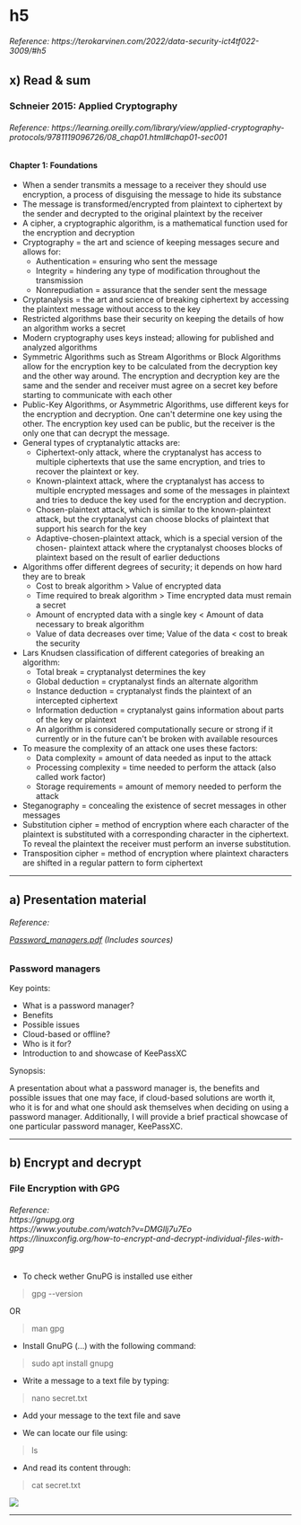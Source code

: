 <h1> h5 </h1>
<h6> Reference: https://terokarvinen.com/2022/data-security-ict4tf022-3009/#h5 </h6>

<h2> x) Read & sum</h2>

<h3> Schneier 2015: Applied Cryptography </h3>
<h6> Reference: https://learning.oreilly.com/library/view/applied-cryptography-protocols/9781119096726/08_chap01.html#chap01-sec001 </h6>

<p>
<h4> Chapter 1: Foundations </h4>

  - When a sender transmits a message to a receiver they should use encryption, a process of disguising the message to hide its substance
  - The message is transformed/encrypted from plaintext to ciphertext by the sender and decrypted to the original plaintext by the receiver
  - A cipher, a cryptographic algorithm, is a mathematical function used for the encryption and decryption
  - Cryptography = the art and science of keeping messages secure and allows for:
    - Authentication = ensuring who sent the message
    - Integrity = hindering any type of modification throughout the transmission
    - Nonrepudiation = assurance that the sender sent the message
  - Cryptanalysis = the art and science of breaking ciphertext by accessing the plaintext message without access to the key
  - Restricted algorithms base their security on keeping the details of how an algorithm works a secret
  - Modern cryptography uses keys instead; allowing for published and analyzed algorithms
  - Symmetric Algorithms such as Stream Algorithms or Block Algorithms allow for the encryption key to be calculated from the decryption key and the other way around. The encryption and decryption key are the same and the sender and receiver must agree on a secret key before starting to communicate with each other
  - Public-Key Algorithms, or Asymmetric Algorithms, use different keys for the encryption and decryption. One can't determine one key using the other. The encryption key used can be public, but the receiver is the only one that can decrypt the message.
  - General types of cryptanalytic attacks are:
    - Ciphertext-only attack, where the cryptanalyst has access to multiple ciphertexts that use the same encryption, and tries to recover the plaintext or key.
    - Known-plaintext attack, where the cryptanalyst has access to multiple encrypted messages and some of the messages in plaintext and tries to deduce the key used for the encryption and decryption.
    - Chosen-plaintext attack, which is similar to the known-plaintext attack, but the cryptanalyst can choose blocks of plaintext that support his search for the key
    - Adaptive-chosen-plaintext attack, which is a special version of the chosen-   plaintext attack where the cryptanalyst chooses blocks of plaintext based on the result of earlier deductions
  - Algorithms offer different degrees of security; it depends on how hard they are to break
    - Cost to break algorithm > Value of encrypted data
    - Time required to break algorithm > Time encrypted data must remain a secret
    - Amount of encrypted data with a single key < Amount of data necessary to break algorithm
    - Value of data decreases over time; Value of the data < cost to break the security
  - Lars Knudsen classification of different categories of breaking an algorithm:
    - Total break = cryptanalyst determines the key
    - Global deduction = cryptanalyst finds an alternate algorithm
    - Instance deduction = cryptanalyst finds the plaintext of an intercepted ciphertext
    - Information deduction = cryptanalyst gains information about parts of the key or plaintext
    - An algorithm is considered computationally secure or strong if it currently or in the future can't be broken with available resources
  - To measure the complexity of an attack one uses these factors:
    - Data complexity = amount of data needed as input to the attack
    - Processing complexity = time needed to perform the attack (also called work factor)
    - Storage requirements = amount of memory needed to perform the attack
  - Steganography = concealing the existence of secret messages in other messages
  - Substitution cipher = method of encryption where each character of the plaintext is substituted with a corresponding character in the ciphertext. To reveal the plaintext the receiver must perform an inverse substitution.
  - Transposition cipher = method of encryption where plaintext characters are shifted in a regular pattern to form ciphertext

</p>

<hr>

<h2> a) Presentation material </h2>
<h6> Reference: </br>
  
  [Password_managers.pdf](presentation/Password_managers.pdf) (Includes sources)
</h6>
  
<h3> Password managers</h3>

<p>
  
Key points:
  
  - What is a password manager?
  - Benefits
  - Possible issues
  - Cloud-based or offline?
  - Who is it for?
  - Introduction to and showcase of KeePassXC
  
Synopsis:
  
A presentation about what a password manager is, the benefits and possible issues that one may face, if cloud-based solutions are worth it, who it is for and what one should ask themselves when deciding on using a password manager. Additionally, I will provide a brief practical showcase of one particular password manager, KeePassXC.
  
</p>
<hr>

<h2> b) Encrypt and decrypt </h2>

<h3> File Encryption with GPG </h3>
<h6> Reference:</br>
  https://gnupg.org </br>
  https://www.youtube.com/watch?v=DMGIlj7u7Eo </br>
  https://linuxconfig.org/how-to-encrypt-and-decrypt-individual-files-with-gpg</h6>

<p>
  
  - To check wether GnuPG is installed use either
  
  > gpg --version
  
  OR
  
  > man gpg
  
  - Install GnuPG (...) with the following command:
  
  > sudo apt install gnupg
  
  - Write a message to a text file by typing:
  
  > nano secret.txt
  
  - Add your message to the text file and save
  
  - We can locate our file using:
  > ls
  
  - And read its content through:
  > cat secret.txt
  >
  
![](images/h5/...PNG)
</p>

<hr>
